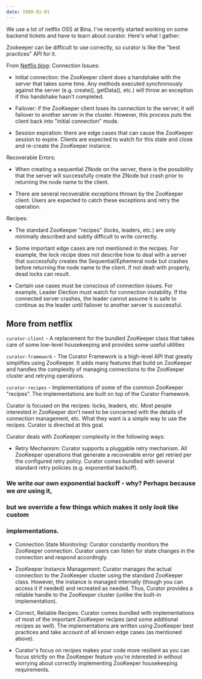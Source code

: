 ```yaml
---
date: 1900-01-01
---
```



We use a lot of netflix OSS at Bina. I've recently started working on some backend
tickets and have to learn about curator. Here's what I gather:

Zookeeper can be difficult to use correctly, so curator is like the "best practices"
API for it.

[0]: http://techblog.netflix.com/2011/11/introducing-curator-netflix-zookeeper.html

From [Netflix blog][0]:
Connection Issues:
+ Initial connection: the ZooKeeper client does a handshake with the server that
  takes some time. Any methods executed synchronously against the server (e.g.
  create(), getData(), etc.) will throw an exception if this handshake hasn't
  completed.

+ Failover: if the ZooKeeper client loses its connection to the server, it will
  failover to another server in the cluster. However, this process puts the client
  back into "initial connection" mode.

+ Session expiration: there are edge cases that can cause the ZooKeeper session to
  expire. Clients are expected to watch for this state and close and re-create the
  ZooKeeper instance.

Recoverable Errors:

+ When creating a sequential ZNode on the server, there is the possibility that the
  server will successfully create the ZNode but crash prior to returning the node
  name to the client.

+ There are several recoverable exceptions thrown by the ZooKeeper client. Users are
  expected to catch these exceptions and retry the operation.

Recipes:

+ The standard ZooKeeper "recipes" (locks, leaders, etc.) are only minimally
  described and subtly difficult to write correctly.

+ Some important edge cases are not mentioned in the recipes. For example, the lock
  recipe does not describe how to deal with a server that successfully creates the
  Sequential/Ephemeral node but crashes before returning the node name to the client.
  If not dealt with properly, dead locks can result.

+ Certain use cases must be conscious of connection issues. For example, Leader
  Election must watch for connection instability. If the connected server crashes,
  the leader cannot assume it is safe to continue as the leader until failover to
  another server is successful.

More from netflix
----------------
`curator-client` - A replacement for the bundled ZooKeeper class that takes care of
some low-level housekeeping and provides some useful utilities

`curator-framework` - The Curator Framework is a high-level API that greatly
simplifies using ZooKeeper. It adds many features that build on ZooKeeper and
handles the complexity of managing connections to the ZooKeeper cluster and
retrying operations.

`curator-recipes` - Implementations of some of the common ZooKeeper "recipes". The
implementations are built on top of the Curator Framework.

Curator is focused on the recipes: locks, leaders, etc. Most people interested in
ZooKeeper don't need to be concerned with the details of connection management, etc.
What they want is a simple way to use the recipes. Curator is directed at this goal.

Curator deals with ZooKeeper complexity in the following ways:

+ Retry Mechanism: Curator supports a pluggable retry mechanism. All ZooKeeper
  operations that generate a recoverable error get retried per the configured retry
  policy. Curator comes bundled with several standard retry policies (e.g.
  exponential backoff).

### We write our own exponential backoff - why? Perhaps because we _are_ using it,
### but we override a few things which makes it only _look_ like custom
### implementations.

+ Connection State Monitoring: Curator constantly monitors the ZooKeeper connection.
  Curator users can listen for state changes in the connection and respond
  accordingly.

+ ZooKeeper Instance Management: Curator manages the actual connection to the
  ZooKeeper cluster using the standard ZooKeeper class. However, the instance is
  managed internally (though you can access it if needed) and recreated as needed.
  Thus, Curator provides a reliable handle to the ZooKeeper cluster (unlike the
  built-in implementation).

+ Correct, Reliable Recipes: Curator comes bundled with implementations of most of
  the important ZooKeeper recipes (and some additional recipes as well). The
  implementations are written using ZooKeeper best practices and take account of all
  known edge cases (as mentioned above).

+ Curator's focus on recipes makes your code more resilient as you can focus strictly
  on the ZooKeeper feature you're interested in without worrying about correctly
  implementing ZooKeeper housekeeping requirements.

